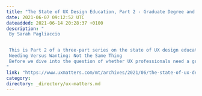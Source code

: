 ```yaml
---
title: "The State of UX Design Education, Part 2 - Graduate Degree and Certificate Programs"
date: 2021-06-07 09:12:52 UTC
dateadded: 2021-06-14 20:28:37 +0100
description: "
 By Sarah Pagliaccio 


 This is Part 2 of a three-part series on the state of UX design education. In Part 1, I discussed the role of undergraduate education in User Experience, including a comparison of design versus liberal arts and sciences programs and an examination of bachelor’s degree versus associate’s degree programs. Now, in Part 2, I’ll examine graduate degree and certificate programs and discuss how they might help or hinder a career in User Experience. Watch out for Part 3 next month, in which I’ll look at the future of User Experience and what hard and soft skills will be most in demand. 
 Needing Versus Wanting: Not the Same Thing 
 Before we dive into the question of whether UX professionals need a graduate degree, let’s first answer this question: does any professional ever really need a graduate degree? It’s true that some professions do require a master’s degree or the equivalent. If you want to be a doctor, lawyer, or librarian, you should plan to go to graduate school for your MD (Medicinae Doctor), JD (Juris Doctorate), or MS (Master of Science), respectively. If you want to climb the corporate ladder in business or finance or translate general business skills to a new industry, you’ll likely need an MBA (Master of Business Administration). Bear in mind that these are still edge cases. Most people working in the arts and humanities and many of the sciences have productive, successful careers without graduate degrees. Read More 
"
link: "https://www.uxmatters.com/mt/archives/2021/06/the-state-of-ux-design-education-part-2-graduate-degree-and-certificate-programs.php"
category:
directory: _directory/ux-matters.md
---
```

